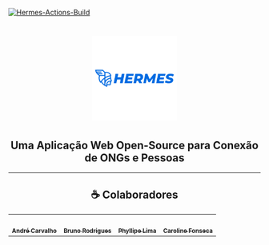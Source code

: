 [![Hermes-Actions-Build](https://github.com/carolfons/hermes/workflows/hermes/badge.svg)](https://github.com/carolfons/hermes/actions)

<h1 align = "center"><img src = "https://github.com/carolfons/hermes/blob/main/logo-hermes.png" width = "170"</h1>
 <h2 align = "center">Uma Aplicação Web Open-Source para Conexão de ONGs e Pessoas</h2>
 
 ----
 
 <h2 align = "center">☕ Colaboradores</h2>
<table align="center">
  <tr align ="center">
    <td align="center"><a href="https://github.com/andreltcarvalho"><img style="border-radius: 50%;" src="https://avatars0.githubusercontent.com/u/53447567?s=460&v=4" width="100px;" alt=""/><br /><sub><b>André Carvalho</b></sub></a><br /></td>
   <td align="center"><a href="https://github.com/bruno-rodrigues-d"><img style="border-radius: 50%;" src="https://avatars.githubusercontent.com/u/53447615?v=4" width="100px;" alt=""/><br /><sub><b>Bruno Rodrigues</b></sub></a><br /></td>
   <td align="center"><a href="https://github.com/phillima"><img style="border-radius: 50%;" src="https://avatars.githubusercontent.com/u/6624233?v=4" width="100px;" alt=""/><br /><sub><b>Phyllipe Lima</b></sub></a><br /></td>
   <td align="center"><a href="https://github.com/carolfons"><img style="border-radius: 50%;" src="https://avatars.githubusercontent.com/u/45009920?v=4" width="100px;" alt=""/><br /><sub><b>Caroline Fonseca</b></sub></a><br /></td>
 </tr>
